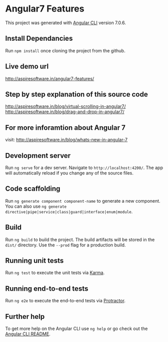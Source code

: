 # Angular7 Features

This project was generated with [Angular CLI](https://github.com/angular/angular-cli) version 7.0.6.

## Install Dependancies
Run `npm install` once cloning the project from the github. 

## Live demo url
http://aspiresoftware.in/angular7-features/

## Step by step explanation of this source code
http://aspiresoftware.in/blog/virtual-scrolling-in-angular7/
http://aspiresoftware.in/blog/drag-and-drop-in-angular7/

## For more inforamtion about Angular 7
visit: http://aspiresoftware.in/blog/whats-new-in-angular-7

## Development server

Run `ng serve` for a dev server. Navigate to `http://localhost:4200/`. The app will automatically reload if you change any of the source files.

## Code scaffolding

Run `ng generate component component-name` to generate a new component. You can also use `ng generate directive|pipe|service|class|guard|interface|enum|module`.

## Build

Run `ng build` to build the project. The build artifacts will be stored in the `dist/` directory. Use the `--prod` flag for a production build.

## Running unit tests

Run `ng test` to execute the unit tests via [Karma](https://karma-runner.github.io).

## Running end-to-end tests

Run `ng e2e` to execute the end-to-end tests via [Protractor](http://www.protractortest.org/).

## Further help

To get more help on the Angular CLI use `ng help` or go check out the [Angular CLI README](https://github.com/angular/angular-cli/blob/master/README.md).
